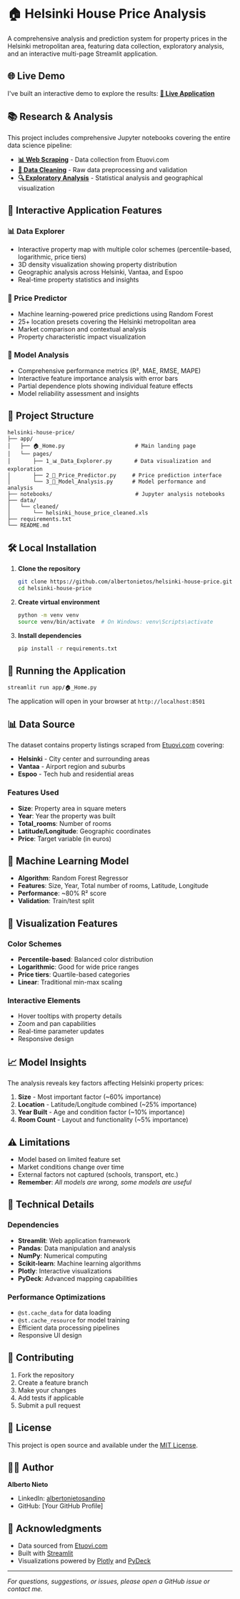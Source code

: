 # 🏠 Helsinki House Price Analysis

A comprehensive analysis and prediction system for property prices in the Helsinki metropolitan area, featuring data collection, exploratory analysis, and an interactive multi-page Streamlit application.

## 🌐 Live Demo

I've built an interactive demo to explore the results:
**[🔗 Live Application](https://albertonietos-helsinki-house-apphelsinki-house-price-app-494vpl.streamlit.app/)**

## 📚 Research & Analysis

This project includes comprehensive Jupyter notebooks covering the entire data science pipeline:

- **[📊 Web Scraping](https://github.com/albertonietos/helsinki-house-price/blob/main/notebooks/01-web-scrapper-notebook.ipynb)** - Data collection from Etuovi.com
- **[🧹 Data Cleaning](https://github.com/albertonietos/helsinki-house-price/blob/main/notebooks/02-data-cleaning-notebook.ipynb)** - Raw data preprocessing and validation
- **[🔍 Exploratory Analysis](https://github.com/albertonietos/helsinki-house-price/blob/main/notebooks/03-exploratory-data-analysis.ipynb)** - Statistical analysis and geographical visualization

## 🚀 Interactive Application Features

### 📊 Data Explorer
- Interactive property map with multiple color schemes (percentile-based, logarithmic, price tiers)
- 3D density visualization showing property distribution
- Geographic analysis across Helsinki, Vantaa, and Espoo
- Real-time property statistics and insights

### 🔮 Price Predictor
- Machine learning-powered price predictions using Random Forest
- 25+ location presets covering the Helsinki metropolitan area
- Market comparison and contextual analysis
- Property characteristic impact visualization

### 🧠 Model Analysis
- Comprehensive performance metrics (R², MAE, RMSE, MAPE)
- Interactive feature importance analysis with error bars
- Partial dependence plots showing individual feature effects
- Model reliability assessment and insights

## 📁 Project Structure

```
helsinki-house-price/
├── app/
│   ├── 🏠_Home.py                      # Main landing page
│   └── pages/
│       ├── 1_📊_Data_Explorer.py       # Data visualization and exploration
│       ├── 2_🔮_Price_Predictor.py     # Price prediction interface
│       └── 3_🧠_Model_Analysis.py      # Model performance and analysis
├── notebooks/                          # Jupyter analysis notebooks
├── data/
│   └── cleaned/
│       └── helsinki_house_price_cleaned.xls
├── requirements.txt
└── README.md
```

## 🛠️ Local Installation

1. **Clone the repository**
   ```bash
   git clone https://github.com/albertonietos/helsinki-house-price.git
   cd helsinki-house-price
   ```

2. **Create virtual environment**
   ```bash
   python -m venv venv
   source venv/bin/activate  # On Windows: venv\Scripts\activate
   ```

3. **Install dependencies**
   ```bash
   pip install -r requirements.txt
   ```

## 🚀 Running the Application

```bash
streamlit run app/🏠_Home.py
```

The application will open in your browser at `http://localhost:8501`

## 📊 Data Source

The dataset contains property listings scraped from [Etuovi.com](https://www.etuovi.com/) covering:
- **Helsinki** - City center and surrounding areas
- **Vantaa** - Airport region and suburbs
- **Espoo** - Tech hub and residential areas

### Features Used
- **Size**: Property area in square meters
- **Year**: Year the property was built
- **Total_rooms**: Number of rooms
- **Latitude/Longitude**: Geographic coordinates
- **Price**: Target variable (in euros)

## 🤖 Machine Learning Model

- **Algorithm**: Random Forest Regressor
- **Features**: Size, Year, Total number of rooms, Latitude, Longitude
- **Performance**: ~80% R² score
- **Validation**: Train/test split

## 🎨 Visualization Features

### Color Schemes
- **Percentile-based**: Balanced color distribution
- **Logarithmic**: Good for wide price ranges
- **Price tiers**: Quartile-based categories
- **Linear**: Traditional min-max scaling

### Interactive Elements
- Hover tooltips with property details
- Zoom and pan capabilities
- Real-time parameter updates
- Responsive design

## 📈 Model Insights

The analysis reveals key factors affecting Helsinki property prices:

1. **Size** - Most important factor (~60% importance)
2. **Location** - Latitude/Longitude combined (~25% importance)
3. **Year Built** - Age and condition factor (~10% importance)
4. **Room Count** - Layout and functionality (~5% importance)

## ⚠️ Limitations

- Model based on limited feature set
- Market conditions change over time
- External factors not captured (schools, transport, etc.)
- **Remember**: *All models are wrong, some models are useful*

## 🔧 Technical Details

### Dependencies
- **Streamlit**: Web application framework
- **Pandas**: Data manipulation and analysis
- **NumPy**: Numerical computing
- **Scikit-learn**: Machine learning algorithms
- **Plotly**: Interactive visualizations
- **PyDeck**: Advanced mapping capabilities

### Performance Optimizations
- `@st.cache_data` for data loading
- `@st.cache_resource` for model training
- Efficient data processing pipelines
- Responsive UI design

## 🤝 Contributing

1. Fork the repository
2. Create a feature branch
3. Make your changes
4. Add tests if applicable
5. Submit a pull request

## 📄 License

This project is open source and available under the [MIT License](LICENSE).

## 👨‍💻 Author

**Alberto Nieto**
- LinkedIn: [albertonietosandino](https://www.linkedin.com/in/albertonietosandino/)
- GitHub: [Your GitHub Profile]

## 🙏 Acknowledgments

- Data sourced from [Etuovi.com](https://www.etuovi.com/)
- Built with [Streamlit](https://streamlit.io/)
- Visualizations powered by [Plotly](https://plotly.com/) and [PyDeck](https://pydeck.gl/)

---

*For questions, suggestions, or issues, please open a GitHub issue or contact me.*
